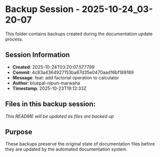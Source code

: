 # Backup Session - 2025-10-24_03-20-07

This folder contains backups created during the documentation update process.

## Session Information
- **Created**: 2025-10-24T03:20:07.577799
- **Commit**: 4c83a4364927153ba67d35e0470aad16bf189189
- **Message**: feat: add factorial operation to calculator
- **Author**: bluepal-nipun-marwaha
- **Timestamp**: 2025-10-23T19:12:33Z

## Files in this backup session:
*This README will be updated as files are backed up*

## Purpose
These backups preserve the original state of documentation files before they are updated by the automated documentation system.
